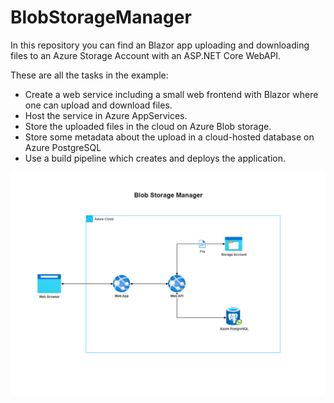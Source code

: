 # BlobStorageManager
In this repository you can find an Blazor app uploading and downloading files to an Azure Storage Account with an ASP.NET Core WebAPI.

These are all the tasks in the example:
* Create a web service including a small web frontend with Blazor where one can upload and download files.
* Host the service in Azure AppServices.
* Store the uploaded files in the cloud on Azure Blob storage.
* Store some metadata about the upload in a cloud-hosted database on Azure PostgreSQL
* Use a build pipeline which creates and deploys the application.

![alt text](https://github.com/ottorinobruni/BlobStorageManager/blob/main/BlobStorageManager-Diagram.png "BlobStorageManager Diagram")
